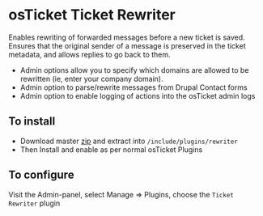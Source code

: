 # osTicket Ticket Rewriter

Enables rewriting of forwarded messages before a new ticket is saved.
Ensures that the original sender of a message is preserved in the ticket metadata, and allows replies to go back to them.

- Admin options allow you to specify which domains are allowed to be rewritten (ie, enter your company domain). 
- Admin option to parse/rewrite messages from Drupal Contact forms
- Admin option to enable logging of actions into the osTicket admin logs

## To install
- Download master [zip](https://github.com/clonemeagain/plugin-fwd-rewriter/archive/master.zip) and extract into `/include/plugins/rewriter`
- Then Install and enable as per normal osTicket Plugins

## To configure

Visit the Admin-panel, select Manage => Plugins, choose the `Ticket Rewriter` plugin